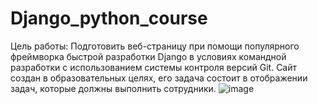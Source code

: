 # Django_python_course
Цель работы:
Подготовить веб-страницу при помощи популярного фреймворка быстрой разработки Django в условиях командной разработки с использованием системы контроля версий Git.
Сайт создан в образовательных целях, его задача состоит в отображении задач, которые должны выполнить сотрудники.
![image](https://github.com/HunterBjj/Django_python_course/assets/64096687/96145f89-6925-41f9-9676-903a48f3e469)

